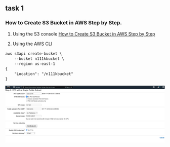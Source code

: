 
## task 1
### How to Create S3 Bucket in AWS Step by Step.

1.  Using the S3 console
[How to Create S3 Bucket in AWS Step by Step](https://cloudkatha.com/how-to-create-s3-bucket-in-aws-step-by-step/)
	
2. Using the AWS CLI
```
aws s3api create-bucket \
    --bucket n111kbucket \
    --region us-east-1
{
    "Location": "/n111kbucket"
}
```

![picture 1-1](https://github.com/karachko/juniordevops/blob/main/Screenshot%202022-02-18%20at%2013.00.01.png)
